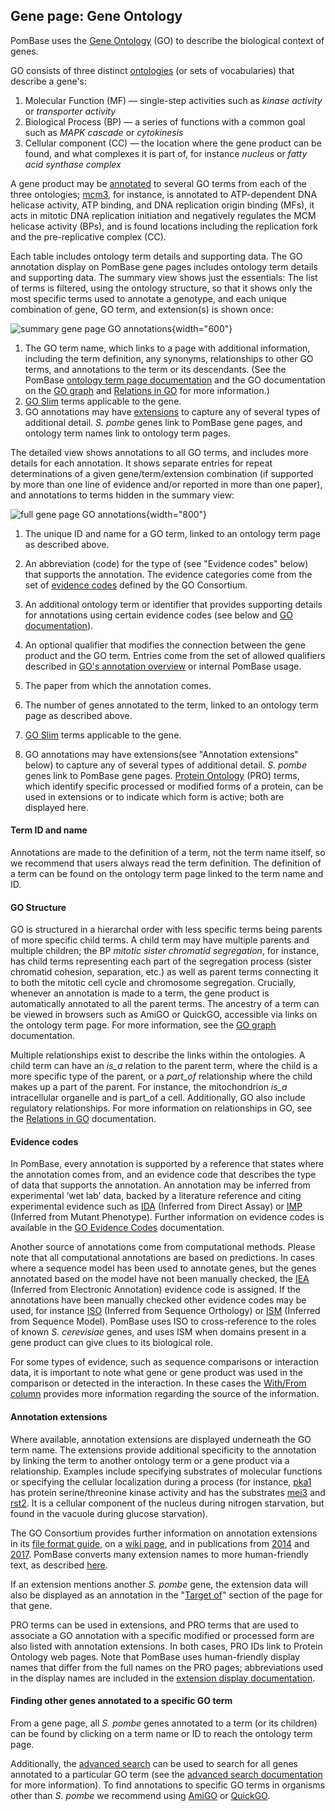 ## Gene page: Gene Ontology

PomBase uses the [Gene Ontology](http://www.geneontology.org/) (GO) to
describe the biological context of genes.

GO consists of three distinct
[ontologies](http://www.geneontology.org/docs/ontology-documentation/)
(or sets of vocabularies) that describe a gene's:

1.  Molecular Function (MF) — single-step activities such as *kinase
    activity* or *transporter activity*
2.  Biological Process (BP) — a series of functions with a common goal
    such as *MAPK cascade* or *cytokinesis*
3.  Cellular component (CC) — the location where the gene product can be
    found, and what complexes it is part of, for instance *nucleus* or
    *fatty acid synthase complex*

A gene product may be
[annotated](http://www.geneontology.org/docs/go-annotations/) to several GO
terms from each of the three ontologies; [mcm3](/gene/SPCC1682.02c),
for instance, is annotated to ATP-dependent DNA helicase activity, ATP
binding, and DNA replication origin binding (MFs), it acts in mitotic
DNA replication initiation and negatively regulates the MCM helicase
activity (BPs), and is found locations including the replication fork
and the pre-replicative complex (CC).

Each table includes ontology term details and supporting data. The GO
annotation display on PomBase gene pages includes ontology term
details and supporting data. The summary view shows just the
essentials: The list of terms is filtered, using the ontology
structure, so that it shows only the most specific terms used to
annotate a genotype, and each unique combination of gene, GO term, and
extension(s) is shown once:

![summary gene page GO annotations](assets/go_gene_page_summary.png){width="600"}

1.  The GO term name, which links to a page with additional
    information, including the term definition, any synonyms,
    relationships to other GO terms, and annotations to the
    term or its descendants. (See the PomBase [ontology term page documentation](/documentation/ontology-term-page) and the GO
    documentation on the [GO graph](http://geneontology.org/docs/ontology-documentation/) and
    [Relations in GO](http://geneontology.org/docs/ontology-relations/) for
    more information.)
2.  [GO Slim](documentation/pombase-go-slim-documentation) terms
    applicable to the gene.
3.  GO annotations may have [extensions](#annotation-extensions) to capture any of
    several types of additional detail. *S. pombe* genes link to PomBase
    gene pages, and ontology term names link to ontology term pages.

The detailed view shows annotations to all GO terms, and includes more
details for each annotation. It shows separate entries for repeat
determinations of a given gene/term/extension combination (if
supported by more than one line of evidence and/or reported in more
than one paper), and annotations to terms hidden in the summary view:


![full gene page GO annotations](assets/go_gene_page_full.png){width="800"}


1.  The unique ID and name for a GO term, linked to an ontology
    term page as described above.
2.  An abbreviation (code) for the type of (see "Evidence codes" below) that
    supports the annotation. The evidence categories come from the set
    of [evidence codes](http://geneontology.org/docs/guide-go-evidence-codes/)
    defined by the GO Consortium.

3.  An additional ontology term or identifier that provides supporting
    details for annotations using certain evidence codes (see below
    and [GO documentation](http://geneontology.org/docs/go-annotation-file-gaf-format-2.1/)).
4.  An optional qualifier that modifies the connection between the
    gene product and the GO term. Entries come from the set of allowed qualifiers described in
    [GO's annotation overview](http://geneontology.org/docs/go-annotations/)
    or internal PomBase usage.
5.  The paper from which the annotation comes.
6.  The number of genes annotated to the term, linked to an ontology
    term page as described above.
7.  [GO Slim](/browse-curation/fission-yeast-go-slim-terms) terms
    applicable to the gene.
8.  GO annotations may have extensions(see "Annotation extensions"
    below) to capture any of several types of additional
    detail. *S. pombe* genes link to PomBase gene pages. [Protein
    Ontology](https://proconsortium.org/pro.shtml) (PRO) terms, which
    identify specific processed or modified forms of a protein, can be
    used in extensions or to indicate which form is active; both are
    displayed here.

#### Term ID and name ####

Annotations are made to the definition of a term, not the term name
itself, so we recommend that users always read the term
definition. The definition of a term can be found on the ontology term
page linked to the term name and ID.

#### GO Structure ####

GO is structured in a hierarchal order with less specific terms being
parents of more specific child terms. A child term may have multiple
parents and multiple children; the BP *mitotic sister chromatid
segregation*, for instance, has child terms representing each part of
the segregation process (sister chromatid cohesion, separation, etc.)
as well as parent terms connecting it to both the mitotic cell cycle
and chromosome segregation.  Crucially, whenever an annotation is made
to a term, the gene product is automatically annotated to all the
parent terms. The ancestry of a term can be viewed in browsers such as
AmiGO or QuickGO, accessible via links on the ontology term page. For
more information, see the [GO graph](http://geneontology.org/docs/ontology-documentation/)
documentation.

Multiple relationships exist to describe the links within the
ontologies. A child term can have an *is\_a* relation to the parent
term, where the child is a more specific type of the parent, or a
*part\_of* relationship where the child makes up a part of the parent.
For instance, the mitochondrion *is\_a* intracellular organelle and is
part\_of a cell. Additionally, GO also include regulatory relationships.
For more information on relationships in GO, see the 
[Relations in GO](http://geneontology.org/docs/ontology-relations/)
documentation.

#### Evidence codes ####

In PomBase, every annotation is supported by a reference that states
where the annotation comes from, and an evidence code that describes
the type of data that supports the annotation. An annotation may be
inferred from experimental ‘wet lab’ data, backed by a literature
reference and citing experimental evidence such as
<a href="http://wiki.geneontology.org/index.php/Inferred_from_Direct_Assay_(IDA)">IDA</a>
(Inferred from Direct Assay) or <a href="http://wiki.geneontology.org/index.php/Inferred_from_Mutant_Phenotype_(IMP)">IMP</a>
(Inferred from Mutant Phenotype). Further information on evidence
codes is available in the [GO Evidence Codes](http://geneontology.org/docs/guide-go-evidence-codes/)
documentation.

Another source of annotations come from computational methods. Please
note that all computational annotations are based on predictions. In
cases where a sequence model has been used to annotate genes, but the
genes annotated based on the model have not been manually checked, the
<a href="http://wiki.geneontology.org/index.php/Inferred_from_Electronic_Annotation_(IEA)">IEA</a>
(Inferred from Electronic Annotation) evidence code is assigned. If
the annotations have been manually checked other evidence codes may be
used, for instance
<a href="http://wiki.geneontology.org/index.php/Inferred_from_Sequence_Orthology_(ISO)">ISO</a>
(Inferred from Sequence Orthology) or
<a href="http://wiki.geneontology.org/index.php/Inferred_from_Sequence_Model_(ISM)">ISM</a>
(Inferred from Sequence Model). PomBase uses ISO to cross-reference to
the roles of known *S. cerevisiae* genes, and uses ISM when domains
present in a gene product can give clues to its biological role.

For some types of evidence, such as sequence comparisons or
interaction data, it is important to note what gene or gene product
was used in the comparison or detected in the interaction. In these
cases the [With/From column](http://geneontology.org/docs/go-annotation-file-gaf-format-2.1/)
provides more information regarding the source of the information.

#### Annotation extensions ####

Where available, annotation extensions are displayed underneath the GO
term name. The extensions provide additional specificity to the
annotation by linking the term to another ontology term or a gene
product via a relationship. Examples include specifying substrates of
molecular functions or specifying the cellular localization during a
process (for instance, [pka1](/gene/SPBC106.10) has protein
serine/threonine kinase activity and has the substrates
[mei3](/gene/SPBC119.04) and [rst2](/gene/SPAC6F12.02). It is a
cellular component of the nucleus during nitrogen starvation, but
found in the vacuole during glucose starvation).

The GO Consortium provides further information on annotation
extensions in its [file format guide](http://geneontology.org/docs/go-annotation-file-gaf-format-2.1/),
on a [wiki page](http://wiki.geneontology.org/index.php/Annotation_Extension),
and in publications from [2014](https://www.ncbi.nlm.nih.gov/pubmed/?term=24885854) and [2017](https://www.ncbi.nlm.nih.gov/pubmed/?term=27812947).
PomBase converts many extension names to more human-friendly text, as
described [here](/documentation/annotation-extension-relation-display).

If an extension mentions another *S. pombe* gene, the extension data
will also be displayed as an annotation in the "[Target of](/documentation/gene-page-target)" 
section of the page for that gene.

PRO terms can be used in extensions, and PRO terms that are used to
associate a GO annotation with a specific modified or processed form
are also listed with annotation extensions. In both cases, PRO IDs
link to Protein Ontology web pages. Note that PomBase uses
human-friendly display names that differ from the full names on the
PRO pages; abbreviations used in the display names are included in the
[extension display
documentation](/documentation/annotation-extension-relation-display).

#### Finding other genes annotated to a specific GO term ####

From a gene page, all *S. pombe* genes annotated to a term (or its
children) can be found by clicking on a term name or ID to reach the
ontology term page.

Additionally, the [advanced search](/query) can be used to search for
all genes annotated to a particular GO term (see the [advanced search documentation](/documentation/advanced-search) 
for more information). To find annotations to specific GO terms in organisms
other than *S. pombe* we recommend using
[AmiGO](http://amigo.geneontology.org) or
[QuickGO](http://www.ebi.ac.uk/QuickGO).

